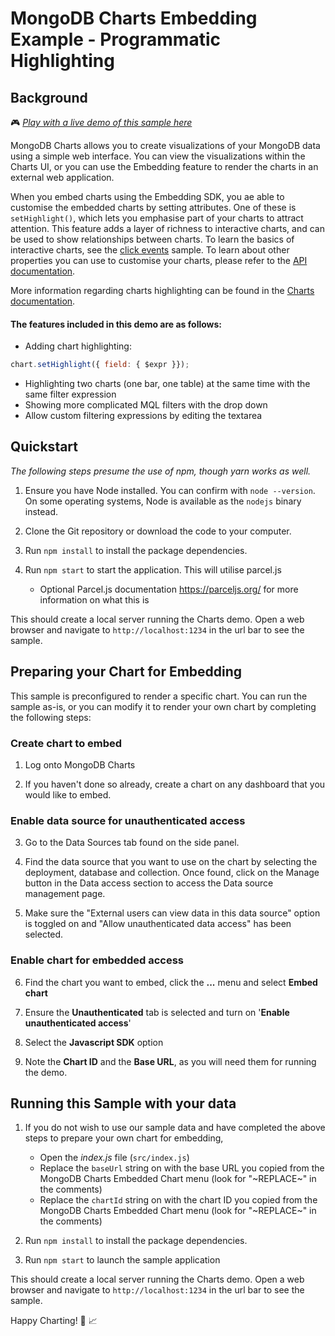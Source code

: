 # MongoDB Charts Embedding Example - Programmatic Highlighting

## Background

🎮 _[Play with a live demo of this sample here](https://codesandbox.io/s/github/mongodb-js/charts-embed-sdk/tree/master/examples/charts/programmatic-highlighting)_

MongoDB Charts allows you to create visualizations of your MongoDB data using a simple web interface. You can view the visualizations within the Charts UI, or you can use the Embedding feature to render the charts in an external web application.

When you embed charts using the Embedding SDK, you ae able to customise the embedded charts by setting attributes. One of these is `setHighlight()`, which lets you emphasise part of your charts to attract attention. This feature adds a layer of richness to interactive charts, and can be used to show relationships between charts. To learn the basics of interactive charts, see the [click events](https://github.com/mongodb-js/charts-embed-sdk/tree/master/examples/charts/click-events-basic) sample. To learn about other properties you can use to customise your charts, please refer to the [API documentation](https://www.npmjs.com/package/@mongodb-js/charts-embed-dom).

More information regarding charts highlighting can be found in the [Charts documentation](https://docs.mongodb.com/charts/saas/handle-click-events/).

#### The features included in this demo are as follows:

- Adding chart highlighting:

```javascript
chart.setHighlight({ field: { $expr }});
```

- Highlighting two charts (one bar, one table) at the same time with the same filter expression
- Showing more complicated MQL filters with the drop down
- Allow custom filtering expressions by editing the textarea

## Quickstart

_The following steps presume the use of npm, though yarn works as well._

1. Ensure you have Node installed. You can confirm with `node --version`. On some operating systems, Node is available as the `nodejs` binary instead.

2. Clone the Git repository or download the code to your computer.

3. Run `npm install` to install the package dependencies.

4. Run `npm start` to start the application. This will utilise parcel.js
   - Optional Parcel.js documentation https://parceljs.org/ for more information on what this is

This should create a local server running the Charts demo. Open a web browser and navigate to `http://localhost:1234` in the url bar to see the sample.

## Preparing your Chart for Embedding

This sample is preconfigured to render a specific chart. You can run the sample as-is, or you can modify it to render your own chart by completing the following steps:

### Create chart to embed

1. Log onto MongoDB Charts

2. If you haven't done so already, create a chart on any dashboard that you would like to embed.

### Enable data source for unauthenticated access

3. Go to the Data Sources tab found on the side panel.

4. Find the data source that you want to use on the chart by selecting the deployment, database and collection. Once found, click on the Manage button in the Data access section to access the Data source management page.

5. Make sure the "External users can view data in this data source" option is toggled on and "Allow unauthenticated data access" has been selected.

### Enable chart for embedded access

6. Find the chart you want to embed, click the **...** menu and select **Embed chart**

7. Ensure the **Unauthenticated** tab is selected and turn on '**Enable unauthenticated access**'

8.  Select the **Javascript SDK** option

9.  Note the **Chart ID** and the **Base URL**, as you will need them for running the demo.

## Running this Sample with your data

1. If you do not wish to use our sample data and have completed the above steps to prepare your own chart for embedding,

   - Open the _index.js_ file (`src/index.js`)
   - Replace the `baseUrl` string on with the base URL you copied from the MongoDB Charts Embedded Chart menu (look for "\~REPLACE\~" in the comments)
   - Replace the `chartId` string on with the chart ID you copied from the MongoDB Charts Embedded Chart menu (look for "\~REPLACE\~" in the comments)

2. Run `npm install` to install the package dependencies.
3. Run `npm start` to launch the sample application

This should create a local server running the Charts demo. Open a web browser and navigate to `http://localhost:1234` in the url bar to see the sample.

Happy Charting! 🚀 📈
